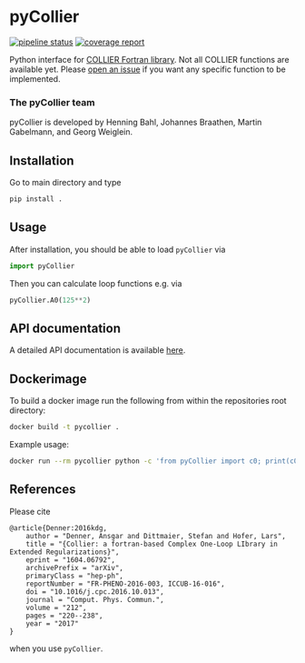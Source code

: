 # pyCollier

[![pipeline status](https://gitlab.com/anybsm/pycollier/badges/master/pipeline.svg)](https://gitlab.com/anybsm/pycollier/commits/master) 
[![coverage report](https://gitlab.com/anybsm/pycollier/badges/master/coverage.svg)](https://gitlab.com/anybsm/pycollier/commits/master)

Python interface for [COLLIER Fortran library](https://collier.hepforge.org/). Not all COLLIER functions are available yet. Please [open an issue](https://gitlab.com/anybsm/pycollier/-/issues) if you want any specific function to be implemented.

### The pyCollier team

pyCollier is developed by Henning Bahl, Johannes Braathen, Martin Gabelmann, and Georg Weiglein.

## Installation

Go to main directory and type
```bash
pip install .
```

## Usage

After installation, you should be able to load `pyCollier` via
```python
import pyCollier
```
Then you can calculate loop functions e.g. via
```python
pyCollier.A0(125**2)
```

## API documentation

A detailed API documentation is available [here](https://anybsm.gitlab.io/pycollier).

## Dockerimage
To build a docker image run the following from within the repositories root directory:
```bash
docker build -t pycollier .
```
Example usage: 
```bash
docker run --rm pycollier python -c 'from pyCollier import c0; print(c0(0,0,0,1,1,1))'
```

## References

Please cite 
```
@article{Denner:2016kdg,
    author = "Denner, Ansgar and Dittmaier, Stefan and Hofer, Lars",
    title = "{Collier: a fortran-based Complex One-Loop LIbrary in Extended Regularizations}",
    eprint = "1604.06792",
    archivePrefix = "arXiv",
    primaryClass = "hep-ph",
    reportNumber = "FR-PHENO-2016-003, ICCUB-16-016",
    doi = "10.1016/j.cpc.2016.10.013",
    journal = "Comput. Phys. Commun.",
    volume = "212",
    pages = "220--238",
    year = "2017"
}
```
when you use `pyCollier`.

